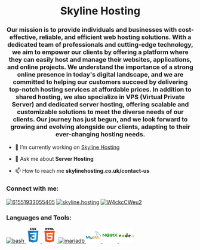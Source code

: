 <h1 align="center">Skyline Hosting</h1>
<h3 align="center">Our mission is to provide individuals and businesses with cost-effective, reliable, and efficient web hosting solutions. With a dedicated team of professionals and cutting-edge technology, we aim to empower our clients by offering a platform where they can easily host and manage their websites, applications, and online projects. We understand the importance of a strong online presence in today's digital landscape, and we are committed to helping our customers succeed by delivering top-notch hosting services at affordable prices. In addition to shared hosting, we also specialize in VPS (Virtual Private Server) and dedicated server hosting, offering scalable and customizable solutions to meet the diverse needs of our clients. Our journey has just begun, and we look forward to growing and evolving alongside our clients, adapting to their ever-changing hosting needs.</h3>

- 🔭 I’m currently working on [Skyline Hosting](https://skylinehosting.co.uk)

- 💬 Ask me about **Server Hosting**

- 📫 How to reach me **skylinehosting.co.uk/contact-us**

<h3 align="left">Connect with me:</h3>
<p align="left">
<a href="https://fb.com/61551933055405" target="blank"><img align="center" src="https://raw.githubusercontent.com/rahuldkjain/github-profile-readme-generator/master/src/images/icons/Social/facebook.svg" alt="61551933055405" height="30" width="40" /></a>
<a href="https://instagram.com/skyline.hosting" target="blank"><img align="center" src="https://raw.githubusercontent.com/rahuldkjain/github-profile-readme-generator/master/src/images/icons/Social/instagram.svg" alt="skyline.hosting" height="30" width="40" /></a>
<a href="https://discord.gg/W4ckcCWeu2" target="blank"><img align="center" src="https://raw.githubusercontent.com/rahuldkjain/github-profile-readme-generator/master/src/images/icons/Social/discord.svg" alt="W4ckcCWeu2" height="30" width="40" /></a>
</p>

<h3 align="left">Languages and Tools:</h3>
<p align="left"> <a href="https://www.gnu.org/software/bash/" target="_blank" rel="noreferrer"> <img src="https://www.vectorlogo.zone/logos/gnu_bash/gnu_bash-icon.svg" alt="bash" width="40" height="40"/> </a> <a href="https://www.w3schools.com/css/" target="_blank" rel="noreferrer"> <img src="https://raw.githubusercontent.com/devicons/devicon/master/icons/css3/css3-original-wordmark.svg" alt="css3" width="40" height="40"/> </a> <a href="https://www.w3.org/html/" target="_blank" rel="noreferrer"> <img src="https://raw.githubusercontent.com/devicons/devicon/master/icons/html5/html5-original-wordmark.svg" alt="html5" width="40" height="40"/> </a> <a href="https://mariadb.org/" target="_blank" rel="noreferrer"> <img src="https://www.vectorlogo.zone/logos/mariadb/mariadb-icon.svg" alt="mariadb" width="40" height="40"/> </a> <a href="https://www.mysql.com/" target="_blank" rel="noreferrer"> <img src="https://raw.githubusercontent.com/devicons/devicon/master/icons/mysql/mysql-original-wordmark.svg" alt="mysql" width="40" height="40"/> </a> <a href="https://www.nginx.com" target="_blank" rel="noreferrer"> <img src="https://raw.githubusercontent.com/devicons/devicon/master/icons/nginx/nginx-original.svg" alt="nginx" width="40" height="40"/> </a> <a href="https://nodejs.org" target="_blank" rel="noreferrer"> <img src="https://raw.githubusercontent.com/devicons/devicon/master/icons/nodejs/nodejs-original-wordmark.svg" alt="nodejs" width="40" height="40"/> </a> </p>
